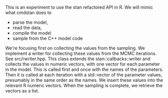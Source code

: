This is an experiment to use the stan refactored API in R.
We will mimic what cmdstan does to 
- parse the model, 
- read the data,
- compile the model
- sample from the C++ model code

We're focusing first on collecting the values from the sampling.
We implement a writer for collecting these values from the MCMC iterations. 
See src/rwriter.hpp.
This class extends the stan::callbacks::writer and collects the values
in numeric vectors, with one vector for each parameter in the model.
This is called first and once with the names of the parameters.
Then it is called at each iteration with a std::vector of the parameter
values, presumably in the same order as the names.
We insert these values into the relevant R numeric vectors.
When the sampling is complete, we retrieve the vectors as a list.


